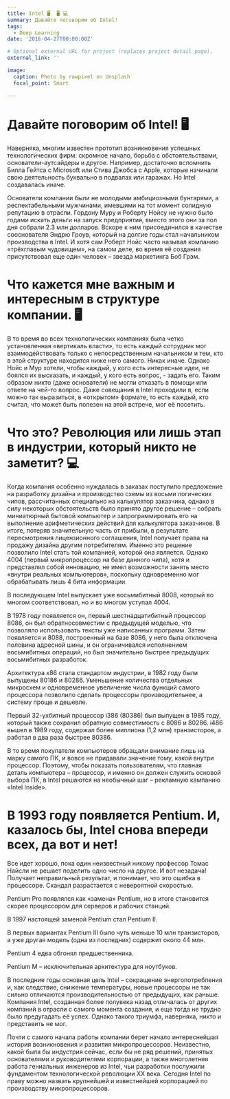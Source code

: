 ```yaml
---
title: Intel 🖥  🖥️ 💻
summary: Давайте поговорим об Intel!
tags:
  - Deep Learning
date: '2016-04-27T00:00:00Z'

# Optional external URL for project (replaces project detail page).
external_link: ''

image:
  caption: Photo by rawpixel on Unsplash
  focal_point: Smart

---
```


# Давайте поговорим об Intel! 🖥️

Наверняка, многим известен прототип возникновения успешных технологических фирм: скромное начало, борьба с обстоятельствами, основатели-аутсайдеры и другое. Например, достаточно вспомнить Билла Гейтса с Microsoft или Стива Джобса с Apple, которые начинали свою деятельность буквально в подвалах или гаражах. Но Intel создавалась иначе. 

Основатели компании были не молодыми амбициозными бунтарями, а респектабельными мужчинами, имевшими на тот момент солидную репутацию в отрасли. Гордону Муру и Роберту Нойсу не нужно было годами искать деньги на запуск предприятия, вместо этого они за пол дня собрали 2.3 млн долларов. Вскоре к ним присоединился в качестве сооснователя Эндрю Гроув, который на долгие годы стал начальником производства в Intel. И хотя сам Роберт Нойс часто называл компанию «трёхглавым чудовищем», на самом деле, во время её создания присутствовал еще один человек – звезда маркетинга Боб Грэм.


# Что кажется мне важным и интересным в структуре компании. 🖥

В то время во всех технологических компаниях была четко установленная «вертикаль власти», то есть каждый сотрудник мог взаимодействовать только с непосредственным начальником и тем, кто в этой структуре находится ниже него самого. Никак иначе. Однако Нойс и Мур хотели, чтобы каждый, у кого есть интересные идеи, не боялся их высказать, и каждый, у кого есть вопрос, - задать его. Таким образом никто (даже основатели) не могли отказать в помощи или ответе на чей-то вопрос. Даже совещания в Intel проходили в, если можно так выразиться, в «открытом» формате, то есть каждый, кто считал, что может быть полезен на этой встрече, мог её посетить. 

# Что это? Революция или лишь этап в индустрии, который никто не заметит? 💻

Когда компания особенно нуждалась в заказах поступило предложение на разработку дизайна и производство схемы из восьми логических чипов, рассчитанных специально на калькулятор заказчика, однако в силу некоторых обстоятельств было принято другое решение – собрать миниатюрный бытовой компьютер и запрограммировать его на выполнение арифметических действий для калькулятора заказчиков. В итоге, потеряв значительную часть от прибыли, в результате пересмотрения лицензионного соглашения, Intel получает права на продажу дизайна другим потребителям. Именно это решение позволило Intel стать той компанией, которой она является. Однако 4004 (первый микропроцессор на базе данного чипа), хотя и представлял собой инновацию, не имел возможности занять место «внутри реальных компьютеров», поскольку одновременно мог обрабатывать лишь 4 бита информации. 

В последующем Intel выпускает уже восьмибитный 8008, который во многом соответствовал, но и во многом уступал 4004.

В 1978 году появляется он, первый шестнадцатибитный процессор 8086, он был обратносовместим с предыдущей моделью, что позволяло использовать тексты уже написанных программ.  Затем появляется и 8088, построенный на базе 8086, у него была отключена половина адресной шины, и он ограничивался исполнением восьмибитных операций, но был значительно быстрее предыдущих восьмибитных разработок. 

Архитектура x86 стала стандартом индустрии, в 1982 году были выпущены 80186 и 80286. Уменьшение количества отдельных микросхем и одновременное увеличение числа функций самого процессора позволило сделать процессоры производительнее, а систему проще и дешевле.

Первый 32-ухбитный процессор i386 (80386) был выпущен в 1985 году, который также сохранил обратную совместимость с 8086 и 80286. i486 вышел в 1989 году, содержал более миллиона (1,2 млн) транзисторов, а работал в два раза быстрее 80386. 

В то время покупатели компьютеров обращали внимание лишь на марку самого ПК, и вовсе не придавали значение тому, какой внутри процессор. Поэтому, чтобы показать пользователям, что главная деталь компьютера – процессор, и именно он должен служить основой выбора ПК, в Intel решаются на необычный шаг – рекламную кампанию «Intel Inside».

# В 1993 году появляется Pentium. И, казалось бы, Intel снова впереди всех, да вот и нет! 

Все идет хорошо, пока один неизвестный никому профессор Томас Найсли не решает поделить одно число на другое. И вот незадача! Получает неправильный результат, и понимает, что это ошибка в процессоре. Скандал разрастается с невероятной скоростью. 

Pentium Pro появлялся как «замена» Pentium, но в итоге становится скорее процессором для серверов и рабочих станций. 

В 1997 настоящей заменой Pentium стал Pentium II.

В первых вариантах Pentium III было чуть меньше 10 млн транзисторов, а уже другая модель (одна из последних) содержит около 44 млн.

Pentium 4 едва обгонял предшественника. 

Pentium M – исключительная архитектура для ноутбуков. 

В последние годы основная цель Intel – сокращение энергопотребления и, как следствие, снижение температуры, новые процессоры не так сильно отличаются производительностью от предыдущих, как раньше. 
Компания Intel, созданная более полувека назад отличалась от других компаний в отрасли с самого момента создания, и еще тогда не трудно было предугадать её успех. Однако такого триумфа, наверняка, никто и представить не мог. 

Почти с самого начала работы компании берет начало интереснейшая история возникновения и развития микропроцессоров. Неизвестно, какой была бы индустрия сейчас, если бы не ряд решений, принятых основателями и руководителями корпорации, а также многолетняя работа гениальных инженеров из Intel, чьи разработки послужили фундаментом технологической революции XX века. Сегодня Intel по праву можно назвать крупнейшей и известнейшей корпорацией по производству микропроцессоров.

